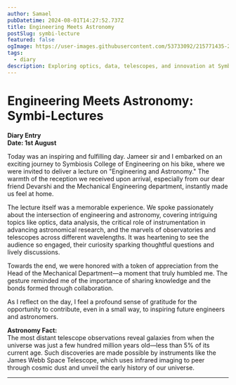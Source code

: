 ```yaml
---
author: Samael
pubDatetime: 2024-08-01T14:27:52.737Z
title: Engineering Meets Astronomy
postSlug: symbi-lecture
featured: false
ogImage: https://user-images.githubusercontent.com/53733092/215771435-25408246-2309-4f8b-a781-1f3d93bdf0ec.png
tags:
  - diary
description: Exploring optics, data, telescopes, and innovation at Symbiosis College.
---
```


# Engineering Meets Astronomy: Symbi-Lectures

**Diary Entry**  
**Date: 1st August**  

Today was an inspiring and fulfilling day. Jameer sir and I embarked on an exciting journey to Symbiosis College of Engineering on his bike, where we were invited to deliver a lecture on "Engineering and Astronomy." The warmth of the reception we received upon arrival, especially from our dear friend Devarshi and the Mechanical Engineering department, instantly made us feel at home.  

The lecture itself was a memorable experience. We spoke passionately about the intersection of engineering and astronomy, covering intriguing topics like optics, data analysis, the critical role of instrumentation in advancing astronomical research, and the marvels of observatories and telescopes across different wavelengths. It was heartening to see the audience so engaged, their curiosity sparking thoughtful questions and lively discussions.  

Towards the end, we were honored with a token of appreciation from the Head of the Mechanical Department—a moment that truly humbled me. The gesture reminded me of the importance of sharing knowledge and the bonds formed through collaboration.  

As I reflect on the day, I feel a profound sense of gratitude for the opportunity to contribute, even in a small way, to inspiring future engineers and astronomers.  

**Astronomy Fact:**  
The most distant telescope observations reveal galaxies from when the universe was just a few hundred million years old—less than 5% of its current age. Such discoveries are made possible by instruments like the James Webb Space Telescope, which uses infrared imaging to peer through cosmic dust and unveil the early history of our universe.  

---  
